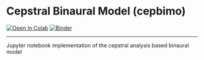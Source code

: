 # Cepstral Binaural Model (cepbimo)
[![Open In Colab](https://colab.research.google.com/assets/colab-badge.svg)](https://colab.research.google.com/github/googlecolab/colabtools/blob/master/notebooks/colab-github-demo.ipynb) [![Binder](https://mybinder.org/badge_logo.svg)](https://mybinder.org/v2/gh/JerameyATyler/cepbimo.git/HEAD) 
***
Jupyter notebook implementation of the cepstral analysis based binaural model
